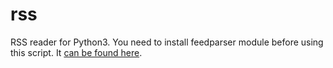 #  rss 

RSS reader for Python3. You need to install feedparser module before using this script. It [can be found here](https://github.com/kurtmckee/feedparser).  